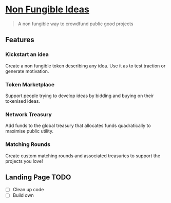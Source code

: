 # [Non Fungible Ideas](https://dapp-ideas.github.io/)
> A non fungible way to crowdfund public good projects

## Features

### Kickstart an idea

Create a non fungible token describing any idea. Use it as to test traction or generate motivation.

### Token Marketplace

Support people trying to develop ideas by bidding and buying on their tokenised ideas.

### Network Treasury

Add funds to the global treasury that allocates funds quadratically to maximise public utility.

### Matching Rounds

Create custom matching rounds and associated treasuries to support the projects you love!


## Landing Page TODO

- [ ] Clean up code
- [ ] Build own